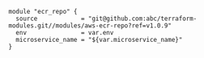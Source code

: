     module "ecr_repo" {
      source            = "git@github.com:abc/terraform-modules.git//modules/aws-ecr-repo?ref=v1.0.9"
      env               = var.env
      microservice_name = "${var.microservice_name}"
    }